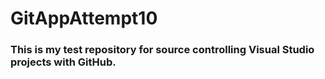 # GitAppAttempt10

### This is my test repository for source controlling Visual Studio projects with GitHub.
